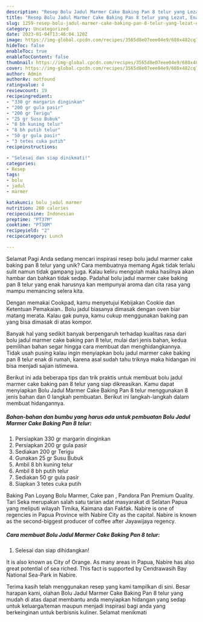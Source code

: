 ```yaml
---
description: "Resep Bolu Jadul Marmer Cake Baking Pan 8 telur yang Lezat, Enak"
title: "Resep Bolu Jadul Marmer Cake Baking Pan 8 telur yang Lezat, Enak"
slug: 1259-resep-bolu-jadul-marmer-cake-baking-pan-8-telur-yang-lezat-enak
category: Uncategorized
date: 2023-01-04T13:46:04.120Z
image: https://img-global.cpcdn.com/recipes/3565d8e07eee04e9/680x482cq70/bolu-jadul-marmer-cake-baking-pan-8-telur-foto-resep-utama.jpg
hideToc: false
enableToc: true
enableTocContent: false
thumbnail: https://img-global.cpcdn.com/recipes/3565d8e07eee04e9/680x482cq70/bolu-jadul-marmer-cake-baking-pan-8-telur-foto-resep-utama.jpg
cover: https://img-global.cpcdn.com/recipes/3565d8e07eee04e9/680x482cq70/bolu-jadul-marmer-cake-baking-pan-8-telur-foto-resep-utama.jpg
author: Admin
authorAv: notfound
ratingvalue: 4
reviewcount: 19
recipeingredient:
- "330 gr margarin dinginkan"
- "200 gr gula pasir"
- "200 gr Terigu"
- "25 gr Susu Bubuk"
- "8 bh kuning telur"
- "8 bh putih telur"
- "50 gr gula pasir"
- "3 tetes cuka putih"
recipeinstructions:

- "Selesai dan siap dinikmati!"
categories:
- Resep
tags:
- bolu
- jadul
- marmer

katakunci: bolu jadul marmer 
nutrition: 260 calories
recipecuisine: Indonesian
preptime: "PT37M"
cooktime: "PT30M"
recipeyield: "2"
recipecategory: Lunch

---
```



Selamat Pagi Anda sedang mencari inspirasi resep bolu jadul marmer cake baking pan 8 telur yang unik? Cara membuatnya memang Agak tidak terlalu sulit namun tidak gampang juga. Kalau keliru mengolah maka hasilnya akan hambar dan bahkan tidak sedap. Padahal bolu jadul marmer cake baking pan 8 telur yang enak harusnya kan mempunyai aroma dan cita rasa yang mampu memancing selera kita.


Dengan memakai Cookpad, kamu menyetujui Kebijakan Cookie dan Ketentuan Pemakaian.. Bolu jadul biasanya dimasak dengan oven biar matang merata. Kalau gak punya, kamu cukup menggunakan baking pan yang bisa dimasak di atas kompor.

Banyak hal yang sedikit banyak berpengaruh terhadap kualitas rasa dari bolu jadul marmer cake baking pan 8 telur, mulai dari jenis bahan, kedua pemilihan bahan segar hingga cara membuat dan menghidangkannya. Tidak usah pusing kalau ingin menyiapkan bolu jadul marmer cake baking pan 8 telur enak di rumah, karena asal sudah tahu triknya maka hidangan ini bisa menjadi sajian istimewa.


Berikut ini ada beberapa tips dan trik praktis untuk membuat bolu jadul marmer cake baking pan 8 telur yang siap dikreasikan. Kamu dapat menyiapkan Bolu Jadul Marmer Cake Baking Pan 8 telur menggunakan 8 jenis bahan dan 0 langkah pembuatan. Berikut ini langkah-langkah dalam membuat hidangannya.

<!--inarticleads1-->

##### Bahan-bahan dan bumbu yang harus ada untuk pembuatan Bolu Jadul Marmer Cake Baking Pan 8 telur:

1. Persiapkan 330 gr margarin dinginkan
1. Persiapkan 200 gr gula pasir
1. Sediakan 200 gr Terigu
1. Gunakan 25 gr Susu Bubuk
1. Ambil 8 bh kuning telur
1. Ambil 8 bh putih telur
1. Sediakan 50 gr gula pasir
1. Siapkan 3 tetes cuka putih


Baking Pan Loyang Bolu Marmer, Cake pan , Pandora Pan Premium Quality. Tari Seka merupakan salah satu tarian adat masyarakat di Selatan Papua yang meliputi wilayah Timika, Kaimana dan Fakfak. Nabire is one of regencies in Papua Province with Nabire City as the capital. Nabire is known as the second-biggest producer of coffee after Jayawijaya regency. 

<!--inarticleads2-->

##### Cara membuat Bolu Jadul Marmer Cake Baking Pan 8 telur:


1. Selesai dan siap dihidangkan!

It is also known as City of Orange. As many areas in Papua, Nabire has also great potential of sea riched. This fact is supported by Cendrawasih Bay National Sea-Park in Nabire. 

Terima kasih telah menggunakan resep yang kami tampilkan di sini. Besar harapan kami, olahan Bolu Jadul Marmer Cake Baking Pan 8 telur yang mudah di atas dapat membantu anda menyiapkan hidangan yang sedap untuk keluarga/teman maupun menjadi inspirasi bagi anda yang berkeinginan untuk berbisnis kuliner. Selamat menikmati

